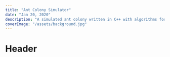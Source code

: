 ```yaml
---
title: "Ant Colony Simulator"
date: "Jan 20, 2020"
description: "A simulated ant colony written in C++ with algorithms for food foraging movement and pheromone trail depositing with food collection."
coverImage: "/assets/background.jpg"
---
```


# Header
